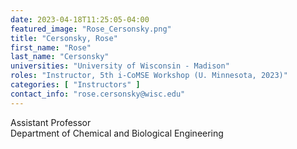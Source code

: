 ```yaml
---
date: 2023-04-18T11:25:05-04:00
featured_image: "Rose_Cersonsky.png"
title: "Cersonsky, Rose"
first_name: "Rose"
last_name: "Cersonsky"
universities: "University of Wisconsin - Madison"
roles: "Instructor, 5th i-CoMSE Workshop (U. Minnesota, 2023)"
categories: [ "Instructors" ]
contact_info: "rose.cersonsky@wisc.edu"
---
```


Assistant Professor\
Department of Chemical and Biological Engineering
